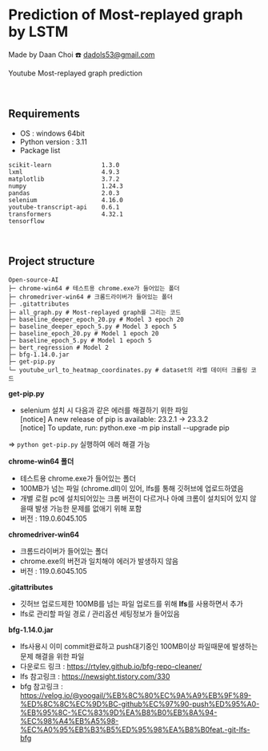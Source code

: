 
# Prediction of Most-replayed graph by LSTM
Made by Daan Choi
☎️ dadols53@gmail.com

Youtube Most-replayed graph prediction  

<br>

## Requirements
- OS : windows 64bit
- Python version : 3.11
- Package list  
```
scikit-learn              1.3.0
lxml                      4.9.3
matplotlib                3.7.2
numpy                     1.24.3
pandas                    2.0.3
selenium                  4.16.0
youtube-transcript-api    0.6.1
transformers              4.32.1
tensorflow
```

<br>

## Project structure
```
Open-source-AI
├─ chrome-win64 # 테스트용 chrome.exe가 들어있는 폴더
├─ chromedriver-win64 # 크롬드라이버가 들어있는 폴더
├─ .gitattributes
├─ all_graph.py # Most-replayed graph를 그리는 코드
├─ baseline_deeper_epoch_20.py # Model 3 epoch 20 
├─ baseline_deeper_epoch_5.py # Model 3 epoch 5
├─ baseline_epoch_20.py # Model 1 epoch 20
├─ baseline_epoch_5.py # Model 1 epoch 5
├─ bert_regression # Model 2 
├─ bfg-1.14.0.jar
├─ get-pip.py 
└─ youtube_url_to_heatmap_coordinates.py # dataset의 라벨 데이터 크롤링 코드
```
**get-pip.py**  
- selenium 설치 시 다음과 같은 에러를 해결하기 위한 파일   
[notice] A new release of pip is available: 23.2.1 -> 23.3.2   
[notice] To update, run: python.exe -m pip install --upgrade pip

=> ```python get-pip.py``` 실행하여 에러 해결 가능

**chrome-win64 폴더**
- 테스트용 chrome.exe가 들어있는 폴더
- 100MB가 넘는 파일 (chrome.dll)이 있어, lfs를 통해 깃허브에 업로드하였음
- 개별 로컬 pc에 설치되어있는 크롬 버전이 다르거나 아예 크롬이 설치되어 있지 않을때 발생 가능한 문제를 없애기 위해 포함
- 버전 : 119.0.6045.105

**chromedriver-win64**
- 크롬드라이버가 들어있는 폴더
- chrome.exe의 버전과 일치해야 에러가 발생하지 않음
- 버전 : 119.0.6045.105
     
**.gitattributes**
- 깃허브 업로드제한 100MB를 넘는 파일 업로드를 위해 **lfs**를 사용하면서 추가
- lfs로 관리할 파일 경로 / 관리옵션 세팅정보가 들어있음
      
**bfg-1.14.0.jar**
- lfs사용시 이미 commit완료하고 push대기중인 100MB이상 파일때문에 발생하는 문제 해결을 위한 파일
- 다운로드 링크 : https://rtyley.github.io/bfg-repo-cleaner/
- lfs 참고링크 : https://newsight.tistory.com/330
- bfg 참고링크 : https://velog.io/@yoogail/%EB%8C%80%EC%9A%A9%EB%9F%89-%ED%8C%8C%EC%9D%BC-github%EC%97%90-push%ED%95%A0-%EB%95%8C-%EC%83%9D%EA%B8%B0%EB%8A%94-%EC%98%A4%EB%A5%98-%EC%A0%95%EB%B3%B5%ED%95%98%EA%B8%B0feat.-git-lfs-bfg

<br>

